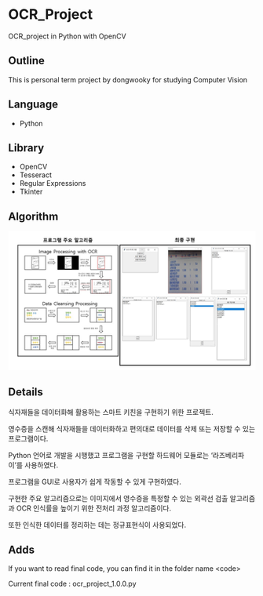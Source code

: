 # OCR_Project
OCR_project in Python with OpenCV

## Outline
This is personal term project by dongwooky for studying Computer Vision 


## Language

- Python

## Library
- OpenCV
- Tesseract
- Regular Expressions
- Tkinter

## Algorithm
![algorithm_image](./img/algorithm_image.JPG)


## Details
식자재들을 데이터화해 활용하는 스마트 키친을 구현하기 위한 프로젝트. 

영수증을 스캔해 식자재들을 데이터화하고 편의대로 데이터를 삭제 또는 저장할 수 있는 프로그램이다.

 Python 언어로 개발을 시행했고 프로그램을 구현할 하드웨어 모듈로는 ‘라즈베리파이’를 사용하였다. 

 프로그램을 GUI로 사용자가 쉽게 작동할 수 있게 구현하였다. 

 구현한 주요 알고리즘으로는 이미지에서 영수증을 특정할 수 있는 외곽선 검출 알고리즘과 OCR 인식률을 높이기 위한 전처리 과정 알고리즘이다. 

 또한 인식한 데이터를 정리하는 데는 정규표현식이 사용되었다. 

## Adds
If you want to read final code, you can find it in the folder name &#60;code&#62;

Current final code : ocr_project_1.0.0.py